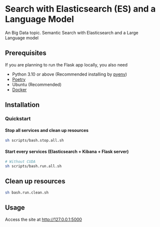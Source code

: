 # Search with Elasticsearch (ES) and a Language Model

An Big Data topic. Semantic Search with Elasticsearch and a Large Language model

## Prerequisites
If you are planning to run the Flask app locally, you also need
- Python 3.10 or above (Recommended installing by [pyenv](https://github.com/pyenv/pyenv))
- [Poetry](https://python-poetry.org)
- Ubuntu (Recommended)
- [Docker](https://docs.docker.com/desktop/install/linux-install)

## Installation

### Quickstart

#### Stop all services and clean up resources

```zsh
sh scripts/bash.stop.all.sh
```

#### Start every services (Elasticsearch + Kibana + Flask server)

```zsh
# Without CUDA
sh scripts/bash.run.all.sh

```

## Clean up resources

```zsh
sh bash.run.clean.sh
```

## Usage

Access the site at <http://127.0.0.1:5000>
